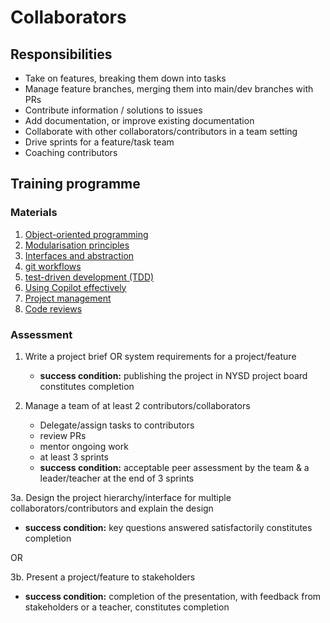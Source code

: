 # Collaborators

## Responsibilities

- Take on features, breaking them down into tasks
- Manage feature branches, merging them into main/dev branches with PRs
- Contribute information / solutions to issues
- Add documentation, or improve existing documentation
- Collaborate with other collaborators/contributors in a team setting
- Drive sprints for a feature/task team
- Coaching contributors

## Training programme

### Materials

1. [Object-oriented programming]()
2. [Modularisation principles]()
3. [Interfaces and abstraction]()
4. [git workflows]()
5. [test-driven development (TDD)]()
6. [Using Copilot effectively]()
7. [Project management]()
8. [Code reviews]()

### Assessment

1. Write a project brief OR system requirements for a project/feature
   - **success condition:** publishing the project in NYSD project board constitutes completion

2. Manage a team of at least 2 contributors/collaborators
   - Delegate/assign tasks to contributors
   - review PRs
   - mentor ongoing work
   - at least 3 sprints
   - **success condition:** acceptable peer assessment by the team & a leader/teacher at the end of 3 sprints
   
3a. Design the project hierarchy/interface for multiple collaborators/contributors and explain the design
   - **success condition:** key questions answered satisfactorily constitutes completion

OR

3b. Present a project/feature to stakeholders
   - **success condition:** completion of the presentation, with feedback from stakeholders or a teacher, constitutes completion
